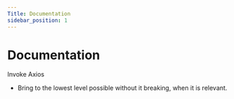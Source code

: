 ```yaml
---
Title: Documentation
sidebar_position: 1
---
```


# Documentation

Invoke Axios

- Bring to the lowest level possible without it breaking, when it is relevant.
